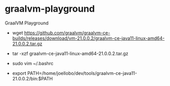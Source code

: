 # graalvm-playground
GraalVM Playground

- wget https://github.com/graalvm/graalvm-ce-builds/releases/download/vm-21.0.0.2/graalvm-ce-java11-linux-amd64-21.0.0.2.tar.gz
- tar -xzf graalvm-ce-java11-linux-amd64-21.0.0.2.tar.gz

- sudo vim ~/.bashrc
- export PATH=/home/joellobo/dev/tools/graalvm-ce-java11-21.0.0.2/bin:$PATH

